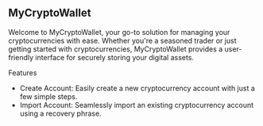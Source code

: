 ## MyCryptoWallet  

Welcome to MyCryptoWallet, your go-to solution for managing your cryptocurrencies with ease. Whether you're a seasoned trader or just getting started with cryptocurrencies, MyCryptoWallet provides a user-friendly interface for securely storing your digital assets.

Features  
- Create Account: Easily create a new cryptocurrency account with just a few simple steps.  
- Import Account: Seamlessly import an existing cryptocurrency account using a recovery phrase.  
